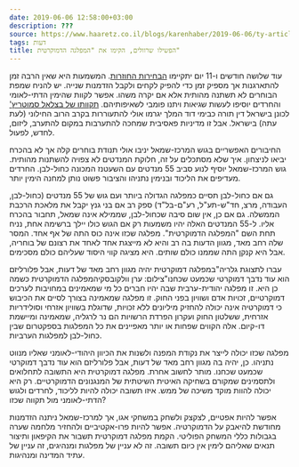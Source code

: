 ```yaml
---
date: 2019-06-06 12:58:00+03:00
description: ???
source: https://www.haaretz.co.il/blogs/karenhaber/2019-06-06/ty-article/0000017f-f8b5-d47e-a37f-f9bd58330000
tags: דעות
title: הפשילו שרוולים, הקימו את "המפלגה הדמוקרטית"
---
```


עוד שלושה חודשים ו-11 יום יתקיימו [הבחירות החוזרות](/news/elections). המשמעות היא שאין הרבה זמן להתארגנות אך מספיק זמן כדי להפיק לקחים ולקבל הזדמנות שנייה. יש להניח שמפת הבוחרים לא תשתנה מהותית אלא אם יקרה משהו. אפשר לקוות שהימין הדתי-לאומי והחרדים יוסיפו לעשות שגיאות ויתנו פומבי לשאיפותיהם. [תקוותו של בצלאל סמוטריץ'](/news/elections/2019-06-03/ty-article/.premium/0000017f-dc16-d3ff-a7ff-fdb64b290000) לכונן בישראל דין תורה כבימי דוד המלך יגרמו אולי להתעוררות בקרב הרוב החילוני (לעת עתה) בישראל. אבל זו מדיניות פאסיבית שמחכה להתערבות במקום להתערב, ליזום, לחדש, לפעול. 

החיבורים האפשריים בגוש המרכז-שמאל יניבו אולי תנודת בוחרים קלה אך לא בהכרח יביאו לניצחון. איך שלא מסתכלים על זה, חלוקת המנדטים לא צפויה להשתנות מהותית. גוש המרכז-שמאל יוסיף לנוע סביב 55 מנדטים עם השעטנז המכונה כחול-לבן. החרדים מעדיפים את הליכוד ובנימין נתניהו והציבור פשוט נותן למחנה הימין יותר. 

גם אם כחול-לבן תסיים כמפלגה הגדולה ביותר ועם גוש של 55 מנדטים (כחול-לבן, העבודה, מרצ, חד"ש-תע"ל, רע"ם-בל"ד) ספק רב אם בני גנץ יקבל את מלאכת הרכבת הממשלה. גם אם כן, אין שום סיבה שכחול-לבן, שממילא אינה שמאל, תחבור בהכרח אליו. ל-55 המנדטים האלה יהיו משמעות רק אם הגוש כולו יילך ברשימה אחת, נניח תחת השם "המפלגה הדמוקרטית". מפלגה שכזו אינה כוס התה של אף אחד. המסר שלה רחב מאד, מגוון הדעות בה רב והיא לא מייצגת אחד לאחד את רצונם של בוחריה, אבל היא קנקן התה שממנו כולם שותים. היא מציגה קווי היסוד שעליהם כולם מסכימים. 

 עברו לתצוגת גלריה"במפלגה דמוקרטית יהיה מגוון רחב מאד של דעות, אבל פלורליזם הוא עוד נדבך דמוקרטי שכמעט שכחנו"צילום: ערן וולקובסקיהמפלגה הדמוקרטית כשמה כן היא. זו מפלגה יהודית-ערבית שבה יהיו חברים כל מי שמאמינים במחויבות לערכים דמוקרטיים, זכויות אדם ושוויון בפני החוק. זו מפלגה שמאמינה בצורך לסיים את הכיבוש כי דמוקרטיה אינה יכולה להחזיק מיליונים ללא זכויות, שדוגלת בשוויון אזרחי וסולידריות אזרחית, ששלטון החוק ועקרון הפרדת הרשויות הם נר לרגליה, שמאמינה ומיישמת דו-קיום. אלה הקווים שפחות או יותר מאפיינים את כל המפלגות בספקטרום שבין כחול-לבן למפלגות הערביות. 

מפלגה שכזו יכולה לייצר את נקודת המפנה ולשנות את הכיוון היהודי-לאומני שאליו מנווט נתניהו. כן, יהיה בה מגוון רחב מאד של דעות, אבל פלורליזם הוא עוד נדבך דמוקרטי שכמעט שכחנו. מותר לחשוב אחרת. מפלגה דמוקרטית היא התשובה לתחלואים ולתסמינים שמקורם בשחיקה האיטית השיטתית של המנגנונים הדמוקרטיים. רק היא יכולה להוות מוקד משיכה של ממש. איזו תשובה יכולה להיות לליכוד, לחרדים ולגוש הדתי-לאומני מול תקווה שכזו? 

אפשר להיות אפטיים, לצקצק ולשחק במשחקי אגו, אך למרכז-שמאל ניתנה הזדמנות מחודשת להיאבק על הדמוקרטיה. אפשר להיות פרו-אקטיביים ולהחזיר מלחמה שערה בגבולות כללי המשחק הפוליטי. הקמת מפלגה דמוקרטית תשבור את הקיפאון ותיצור תנאים שאליהם לימין אין כיום תשובה. זה לא עניין של מפלגות ומנהיגים, זה עניין של עתיד המדינה ומנהיגות.